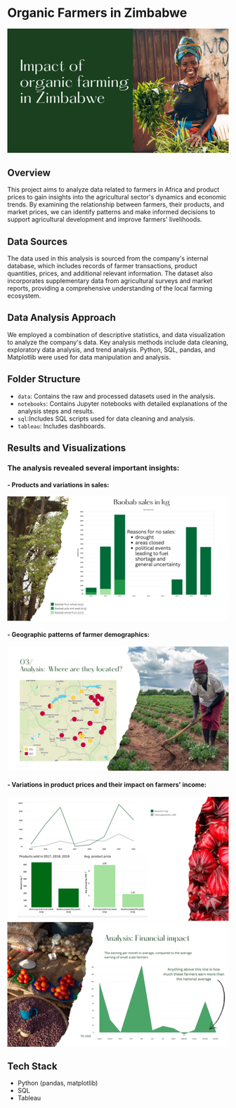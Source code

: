 # Organic Farmers in Zimbabwe
![](header.png)
<br/>

## Overview
This project aims to analyze data related to farmers in Africa and product prices to gain insights into the agricultural sector's dynamics and economic trends. By examining the relationship between farmers, their products, and market prices, we can identify patterns and make informed decisions to support agricultural development and improve farmers' livelihoods.

## Data Sources
The data used in this analysis is sourced from the company's internal database, which includes records of farmer transactions, product quantities, prices, and additional relevant information. The dataset also incorporates supplementary data from agricultural surveys and market reports, providing a comprehensive understanding of the local farming ecosystem.

## Data Analysis Approach
We employed a combination of descriptive statistics, and data visualization to analyze the company's data. Key analysis methods include data cleaning, exploratory data analysis, and trend analysis. Python, SQL, pandas, and Matplotlib were used for data manipulation and analysis.

## Folder Structure
- `data`: Contains the raw and processed datasets used in the analysis.
- `notebooks`: Contains Jupyter notebooks with detailed explanations of the analysis steps and results.
- `sql`:Includes SQL scripts used for data cleaning and analysis.
- `tableau`: Includes dashboards.

## Results and Visualizations
### The analysis revealed several important insights:
#### - Products and variations in sales:
![Sales](dashboards/sales.png)
#### - Geographic patterns of farmer demographics:
![Farmers](dashboards/farmers.png)
#### - Variations in product prices and their impact on farmers' income:
![Market](dashboards/market.png)
![Financial Impact](dashboards/financial-impact.png)

## Tech Stack
* Python (pandas, matplotlib)
* SQL
* Tableau
